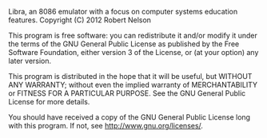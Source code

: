 Libra, an 8086 emulator with a focus on computer systems education features.
Copyright (C) 2012 Robert Nelson

This program is free software: you can redistribute it and/or modify
it under the terms of the GNU General Public License as published by
the Free Software Foundation, either version 3 of the License, or
(at your option) any later version.

This program is distributed in the hope that it will be useful,
but WITHOUT ANY WARRANTY; without even the implied warranty of
MERCHANTABILITY or FITNESS FOR A PARTICULAR PURPOSE.  See the
GNU General Public License for more details.

You should have received a copy of the GNU General Public License
long with this program.  If not, see <http://www.gnu.org/licenses/>.
